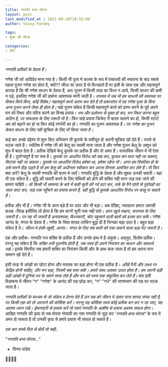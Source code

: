 ```yaml
---
title: गणपति बप्पा मोरया
layout: post
last_modified_at : 2021-09-10T18:52:00
author: Vinay Pandey

tags:
- शुक्र की फिक्र

categories:
- दीर्घ

---
```


*गणपति प्रतीकों के देवता हैं।*

गणेश जी को आदिदेव माना गया है। किसी भी पूजा मे कलश के रूप में पंचतत्वों की स्थापना के बाद सबसे पहला पूजन गणेश का  होता है, क्यो?? सीधा सा उत्तर है वो विध्नहर्ता हैं पर इसी के साथ एक और महत्वपूर्ण कारक है कि श्री गणेश साधन के देवता हैं, अतः पूजन में किसी तरह का विध्न न आये, किसी साधन की कमी न पड़े, इसलिए गणेश जी की प्रार्थना आवश्यक मानी जाती है। *वास्तव में जब भी हम साधनों की व्यवस्था पर विचार किये बिना, कोई विशेष / महत्वपूर्ण कार्य आरंभ कर देते हैं तो प्रकारांतर में वह गणेश पूजा के बिना अन्य पूजन करने जैसा ही होता है।* यहां पूजन संकेत है किसी महत्वपूर्ण कार्य को प्राम्भ करने के पूर्व अपने मन को स्थिर और पवित्र करने का विनम्र प्रयास। *भय और प्रलोभन से मुक्त हो कर, मन स्थिर करना बहुत कठिन है, पर सफलता के लिए जरूरी भी है।* फिर चाहे प्रयास क्रिकेट में बल्ला चलाने का हो, किसी स्टार्ट अप को बढ़ाने का हो या फिर कोई रणभेरी का हो। गणपति का पूजन आवश्यक है। पर *गणेश का पूजन केवल साधन के लिए नही शुचिता के लिए भी किया जाता है।* 

कई बार अच्छे उद्देश्य से शुरू किए अभियान भी कुतर्क के वशीभूत हो अपनी शुचिता खो देते हैं। रास्ते से भटक जाते हैं। ज्योतिष में गणेश जी को केतु का स्वामी माना जाता है और गणेश पूजन केतु के अशुभ को शुभ में बदल देता है। प्रतीक देखिये केतु कुतर्क का प्रतीक हैं और वो अमर हैं।  वास्तविक जीवन मे भी ऐसा ही है।  दुर्भाग्यपूर्ण है पर सच है। *कुतर्क पर आधरित विरोध को दबा कर, कुचल कर मारा नही जा सकता, मिटाया नही जा सकता। कुतर्क पर आधारित विरोध हमेशा था, हमेशा रहेगा भी। अगर हम विचलित हो के उसे मारने दौड़ पड़ते है तो हम केतु की अधीनता स्वीकार कर अपना विनाश आमंत्रित कर लेते हैं।* तो फिर क्या करें? केतु के स्वामी गणपति की शरण मे जाएँ।
गणपति बुद्धि के देवता हैं और मूषक उनकी सवारी। यहां भी एक संकेत है। बुद्धि की सवारी बनने के लिए पोथियों को ढोने की शक्ति नही वरन जड़ तक जाने की क्षमता चाहिये। *जो किसी भी समस्या के बारे में कही सुनी की गर्द हटा कर, तर्क के पैने दांतो से पूर्वाग्रहों का जाल काट कर, जड़ तक पहुँचने का प्रयास करते हैं, वही बुद्धि से कुतर्क आधारित विरोध पर काबू पा सकते हैं।* 

प्रतीक और भी हैं। गणेश जी के कान बड़े हैं पर उदर और भी बड़ा। अब देखिए, ज्यादातर हमारा आपसी कलह -विग्रह इसीलिए तो होता है कि हम कानों सुनी पचा नही पाते। *कान खुले रखना, सजगता के लिए जरूरी है। पर यह भी जरूरी है अनावश्यक, विध्नकारी, चोट पहुचाने वाली बातों को हजम कर सकें।* गणेश आनंद के, मंगल के देवता हैं। गणेश के सिवा शायद लाफिंग बुद्धा ही हैं जिनका बड़ा उदर है। बहुत बड़ा संकेत है ये। *जीवन मे हंसी-खुशी, आनंद - मंगल के लिए सब बातों को पचा सकने वाला बड़ा पेट जरूरी है।*

एक और प्रतीक- गणपति गज शक्ति के प्रतीक हैं और उनके हाथ मे है अंकुश। अद्भुत, विलोम प्रतीक। परन्तु यह संकेत है कि *शक्ति तभी पूजनीय होती है, जब स्वयं ही अपने नियंत्रण का साधन और सामर्थ्य रखे।* इसके विपरीत जब हमारी शक्ति का नियंत्रण किसी और के हाथ चला जाता है तो हम अपना मान सम्मान खो देते हैं। 

इसी तरह से आंखों का छोटा होना और मस्तक का बड़ा होना भी एक प्रतीक है। *आँखें पैनी और लक्ष्य पर केंद्रित होनी चाहिए, और मन बड़ा, जिसमें सब समा सकें। हमारे साथ अक्सर उल्टा होता है। हम अपनी बड़ी बड़ी आंखों में दुनिया भर के सपने सजा लेते हैं और मन को स्वयं तक संकुचित कर लेते हैं।* बस इसी विडम्बना में जीवन "ग" "गणेश" के आनंद की राह छोड़ कर, "ग" "गधे" की भागमभाग की राह पर भटक जाता है।

*गणपति प्रतीकों के माध्यम से जो संकेत व प्रेरणा देते हैं उन सब को जीवन मे उतार पाना शायद संभव नही है, पर किसी एक को तो अपनाने की कोशिश करें। परन्तु यह कोशिश स्वयं कोई प्रतीक बन कर न रह जाए, यह अवश्य ध्यान रखें। ईमानदारी से प्रयास करें तो स्वयं गणपति के आशीष से प्रयास अवश्य सफल होगा।* आखिर गणपति की कृपा से जब मोरया गोसावी का नाम गणपति से जुड़ कर _'गणपति बप्पा मोरया"_ के रूप में अमर हो सकता है तो उनकी कृपा से हमारे प्रयास भी सफल हो सकते हैं। 

*एक बार सच्चे दिल से बोलें तो सही..*

*_"गणपति बप्पा मोरया..."_*

- विनय पांडेय

🙏🌷🌷🙏
